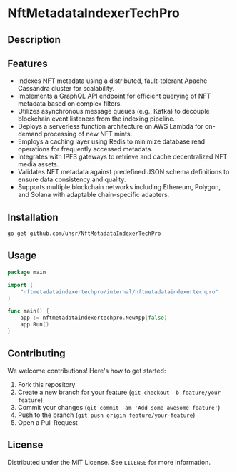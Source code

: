 # NftMetadataIndexerTechPro

## Description



## Features

- Indexes NFT metadata using a distributed, fault-tolerant Apache Cassandra cluster for scalability.
- Implements a GraphQL API endpoint for efficient querying of NFT metadata based on complex filters.
- Utilizes asynchronous message queues (e.g., Kafka) to decouple blockchain event listeners from the indexing pipeline.
- Deploys a serverless function architecture on AWS Lambda for on-demand processing of new NFT mints.
- Employs a caching layer using Redis to minimize database read operations for frequently accessed metadata.
- Integrates with IPFS gateways to retrieve and cache decentralized NFT media assets.
- Validates NFT metadata against predefined JSON schema definitions to ensure data consistency and quality.
- Supports multiple blockchain networks including Ethereum, Polygon, and Solana with adaptable chain-specific adapters.
## Installation

```bash
go get github.com/uhsr/NftMetadataIndexerTechPro
```

## Usage

```go
package main

import (
    "nftmetadataindexertechpro/internal/nftmetadataindexertechpro"
)

func main() {
    app := nftmetadataindexertechpro.NewApp(false)
    app.Run()
}
```

## Contributing

We welcome contributions! Here's how to get started:

1. Fork this repository
2. Create a new branch for your feature (`git checkout -b feature/your-feature`)
3. Commit your changes (`git commit -am 'Add some awesome feature'`)
4. Push to the branch (`git push origin feature/your-feature`)
5. Open a Pull Request

## License

Distributed under the MIT License. See `LICENSE` for more information.
